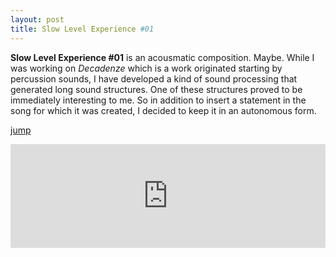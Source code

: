 ```yaml
---
layout: post
title: Slow Level Experience #01
---
```


**Slow Level Experience #01** is an acousmatic composition. Maybe. While I was working on *Decadenze* which is a work originated starting by percussion sounds, I have developed a kind of sound processing that generated long sound structures. One of these structures proved to be immediately interesting to me. So in addition to insert a statement in the song for which it was created, I decided to keep it in an autonomous form. 

[jump](https://soundcloud.com/giuseppe-silvi/slow-level-experience-01)

<iframe width="100%" height="166" scrolling="no" frameborder="no" src="https://w.soundcloud.com/player/?url=https%3A//api.soundcloud.com/tracks/141828746&amp;color=ac4142&amp;auto_play=false&amp;hide_related=false&amp;show_artwork=true"></iframe>